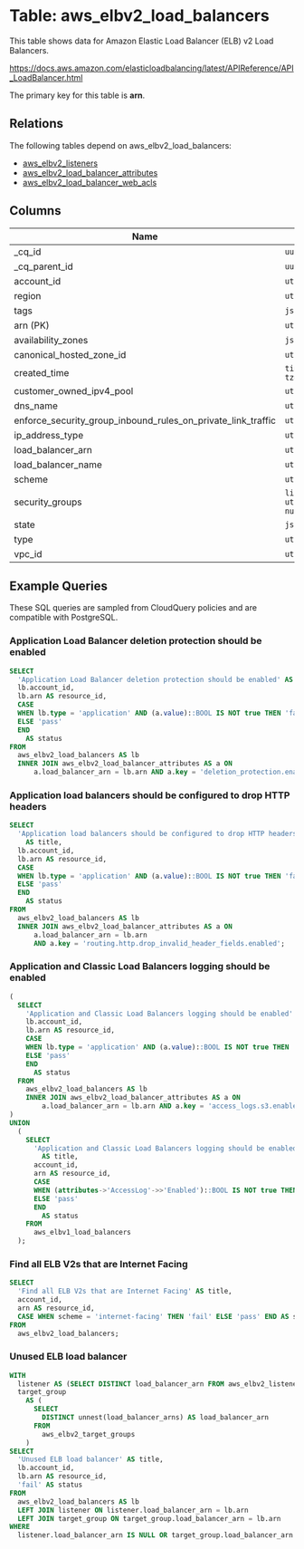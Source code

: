 # Table: aws_elbv2_load_balancers

This table shows data for Amazon Elastic Load Balancer (ELB) v2 Load Balancers.

https://docs.aws.amazon.com/elasticloadbalancing/latest/APIReference/API_LoadBalancer.html

The primary key for this table is **arn**.

## Relations

The following tables depend on aws_elbv2_load_balancers:
  - [aws_elbv2_listeners](aws_elbv2_listeners.md)
  - [aws_elbv2_load_balancer_attributes](aws_elbv2_load_balancer_attributes.md)
  - [aws_elbv2_load_balancer_web_acls](aws_elbv2_load_balancer_web_acls.md)

## Columns

| Name          | Type          |
| ------------- | ------------- |
|_cq_id|`uuid`|
|_cq_parent_id|`uuid`|
|account_id|`utf8`|
|region|`utf8`|
|tags|`json`|
|arn (PK)|`utf8`|
|availability_zones|`json`|
|canonical_hosted_zone_id|`utf8`|
|created_time|`timestamp[us, tz=UTC]`|
|customer_owned_ipv4_pool|`utf8`|
|dns_name|`utf8`|
|enforce_security_group_inbound_rules_on_private_link_traffic|`utf8`|
|ip_address_type|`utf8`|
|load_balancer_arn|`utf8`|
|load_balancer_name|`utf8`|
|scheme|`utf8`|
|security_groups|`list<item: utf8, nullable>`|
|state|`json`|
|type|`utf8`|
|vpc_id|`utf8`|

## Example Queries

These SQL queries are sampled from CloudQuery policies and are compatible with PostgreSQL.

### Application Load Balancer deletion protection should be enabled

```sql
SELECT
  'Application Load Balancer deletion protection should be enabled' AS title,
  lb.account_id,
  lb.arn AS resource_id,
  CASE
  WHEN lb.type = 'application' AND (a.value)::BOOL IS NOT true THEN 'fail'
  ELSE 'pass'
  END
    AS status
FROM
  aws_elbv2_load_balancers AS lb
  INNER JOIN aws_elbv2_load_balancer_attributes AS a ON
      a.load_balancer_arn = lb.arn AND a.key = 'deletion_protection.enabled';
```

### Application load balancers should be configured to drop HTTP headers

```sql
SELECT
  'Application load balancers should be configured to drop HTTP headers'
    AS title,
  lb.account_id,
  lb.arn AS resource_id,
  CASE
  WHEN lb.type = 'application' AND (a.value)::BOOL IS NOT true THEN 'fail'
  ELSE 'pass'
  END
    AS status
FROM
  aws_elbv2_load_balancers AS lb
  INNER JOIN aws_elbv2_load_balancer_attributes AS a ON
      a.load_balancer_arn = lb.arn
      AND a.key = 'routing.http.drop_invalid_header_fields.enabled';
```

### Application and Classic Load Balancers logging should be enabled

```sql
(
  SELECT
    'Application and Classic Load Balancers logging should be enabled' AS title,
    lb.account_id,
    lb.arn AS resource_id,
    CASE
    WHEN lb.type = 'application' AND (a.value)::BOOL IS NOT true THEN 'fail'
    ELSE 'pass'
    END
      AS status
  FROM
    aws_elbv2_load_balancers AS lb
    INNER JOIN aws_elbv2_load_balancer_attributes AS a ON
        a.load_balancer_arn = lb.arn AND a.key = 'access_logs.s3.enabled'
)
UNION
  (
    SELECT
      'Application and Classic Load Balancers logging should be enabled'
        AS title,
      account_id,
      arn AS resource_id,
      CASE
      WHEN (attributes->'AccessLog'->>'Enabled')::BOOL IS NOT true THEN 'fail'
      ELSE 'pass'
      END
        AS status
    FROM
      aws_elbv1_load_balancers
  );
```

### Find all ELB V2s that are Internet Facing

```sql
SELECT
  'Find all ELB V2s that are Internet Facing' AS title,
  account_id,
  arn AS resource_id,
  CASE WHEN scheme = 'internet-facing' THEN 'fail' ELSE 'pass' END AS status
FROM
  aws_elbv2_load_balancers;
```

### Unused ELB load balancer

```sql
WITH
  listener AS (SELECT DISTINCT load_balancer_arn FROM aws_elbv2_listeners),
  target_group
    AS (
      SELECT
        DISTINCT unnest(load_balancer_arns) AS load_balancer_arn
      FROM
        aws_elbv2_target_groups
    )
SELECT
  'Unused ELB load balancer' AS title,
  lb.account_id,
  lb.arn AS resource_id,
  'fail' AS status
FROM
  aws_elbv2_load_balancers AS lb
  LEFT JOIN listener ON listener.load_balancer_arn = lb.arn
  LEFT JOIN target_group ON target_group.load_balancer_arn = lb.arn
WHERE
  listener.load_balancer_arn IS NULL OR target_group.load_balancer_arn IS NULL;
```


